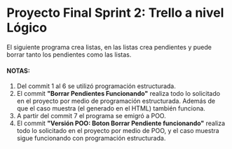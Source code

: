 # Proyecto Final Sprint 2: Trello a nivel Lógico

El siguiente programa crea listas, en las listas crea pendientes y puede borrar tanto los 
pendientes como las listas.

#### NOTAS:
1. Del commit 1 al 6 se utilizó programación estructurada.
2. El commit <strong>"Borrar Pendientes Funcionando"</strong> realiza todo lo solicitado en
el proyecto por medio de programación estructurada. Además de que el caso muestra 
(el generado en el HTML) también funciona.
3. A partir del commit 7 el programa se emigró a POO.
4. El commit <strong>"Versión POO: Boton Borrar Pendiente funcionando"</strong> realiza todo
lo solicitado en el proyecto por medio de POO, y el caso muestra sigue funcionando con 
programación estructurada. 
